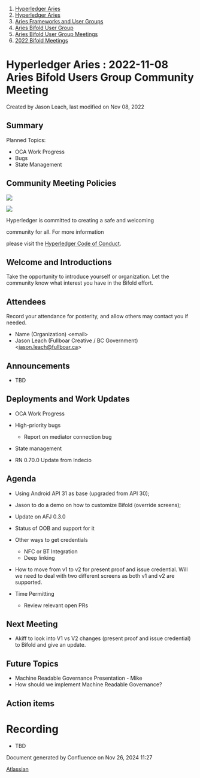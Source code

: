1. [Hyperledger Aries](index.html)
2. [Hyperledger Aries](Hyperledger-Aries_18481154.html)
3. [Aries Frameworks and User Groups](Aries-Frameworks-and-User-Groups_18481290.html)
4. [Aries Bifold User Group](Aries-Bifold-User-Group_18490719.html)
5. [Aries Bifold User Group Meetings](Aries-Bifold-User-Group-Meetings_18490725.html)
6. [2022 Bifold Meetings](2022-Bifold-Meetings_18515892.html)

# Hyperledger Aries : 2022-11-08 Aries Bifold Users Group Community Meeting

Created by Jason Leach, last modified on Nov 08, 2022

## Summary

Planned Topics:

- OCA Work Progress
- Bugs
- State Management

## Community Meeting Policies

![](https://wiki.hyperledger.org/download/attachments/29034696/Antitrustnotice.png?version=1&modificationDate=1581695654000&api=v2)

![](https://wiki.hyperledger.org/download/attachments/2392771/welcome.png?version=2&modificationDate=1572450107000&api=v2)

Hyperledger is committed to creating a safe and welcoming

community for all. For more information

please visit the [Hyperledger Code of Conduct](https://lf-hyperledger.atlassian.net/wiki/display/HYP/Hyperledger+Code+of+Conduct).

## Welcome and Introductions

Take the opportunity to introduce yourself or organization. Let the community know what interest you have in the Bifold effort.

## Attendees

Record your attendance for posterity, and allow others may contact you if needed.

- Name (Organization) &lt;email&gt;
- Jason Leach (Fullboar Creative / BC Government) &lt;jason.leach@fullboar.ca&gt;

## Announcements

- TBD

## Deployments and Work Updates

- OCA Work Progress
- High-priority bugs
  
  - Report on mediator connection bug
- State management
- RN 0.70.0 Update from Indecio

## Agenda

- Using Android API 31 as base (upgraded from API 30);
- Jason to do a demo on how to customize Bifold (override screens);
- Update on AFJ 0.3.0
- Status of OOB and support for it
- Other ways to get credentials
  
  - NFC or BT Integration
  - Deep linking
- How to move from v1 to v2 for present proof and issue credential. Will we need to deal with two different screens as both v1 and v2 are supported.
- Time Permitting
  
  - Review relevant open PRs

## Next Meeting

- Akiff to look into V1 vs V2 changes (present proof and issue credential) to Bifold and give an update.

## Future Topics

- Machine Readable Governance Presentation - Mike
- How should we implement Machine Readable Governance?

## Action items

# Recording

- TBD

Document generated by Confluence on Nov 26, 2024 11:27

[Atlassian](http://www.atlassian.com/)
